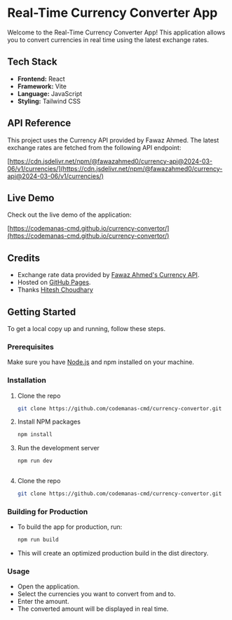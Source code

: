 # Real-Time Currency Converter App

Welcome to the Real-Time Currency Converter App! This application allows you to convert currencies in real time using the latest exchange rates.

## Tech Stack

- **Frontend:** React
- **Framework:** Vite
- **Language:** JavaScript
- **Styling:** Tailwind CSS

## API Reference

This project uses the Currency API provided by Fawaz Ahmed. The latest exchange rates are fetched from the following API endpoint:

[https://cdn.jsdelivr.net/npm/@fawazahmed0/currency-api@2024-03-06/v1/currencies/](https://cdn.jsdelivr.net/npm/@fawazahmed0/currency-api@2024-03-06/v1/currencies/)

## Live Demo

Check out the live demo of the application:

[https://codemanas-cmd.github.io/currency-convertor/](https://codemanas-cmd.github.io/currency-convertor/)

## Credits

- Exchange rate data provided by [Fawaz Ahmed's Currency API](https://github.com/fawazahmed0/currency-api).
- Hosted on [GitHub Pages](https://pages.github.com/).
- Thanks [Hitesh Choudhary](https://www.youtube.com/@chaiaurcode)

## Getting Started

To get a local copy up and running, follow these steps.

### Prerequisites

Make sure you have [Node.js](https://nodejs.org/) and npm installed on your machine.

### Installation

1. Clone the repo
   ```sh
   git clone https://github.com/codemanas-cmd/currency-convertor.git 
2. Install NPM packages
   ```sh
   npm install

3. Run the development server
   ```sh
   npm run dev
 
4. Clone the repo
   ```sh
   git clone https://github.com/codemanas-cmd/currency-convertor.git 

### Building for Production
- To build the app for production, run:
    ```sh
    npm run build

- This will create an optimized production build in the dist directory.

### Usage
- Open the application.
- Select the currencies you want to convert from and to.
- Enter the amount.
- The converted amount will be displayed in real time.
